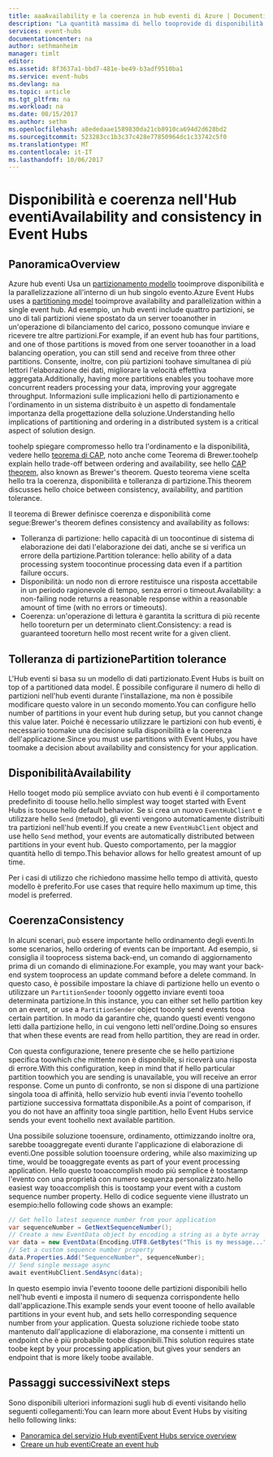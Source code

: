 ```yaml
---
title: aaaAvailability e la coerenza in hub eventi di Azure | Documenti Microsoft
description: "La quantità massima di hello tooprovide di disponibilità e la coerenza con gli hub di eventi di Azure partizioni."
services: event-hubs
documentationcenter: na
author: sethmanheim
manager: timlt
editor: 
ms.assetid: 8f3637a1-bbd7-481e-be49-b3adf9510ba1
ms.service: event-hubs
ms.devlang: na
ms.topic: article
ms.tgt_pltfrm: na
ms.workload: na
ms.date: 08/15/2017
ms.author: sethm
ms.openlocfilehash: a8ededaae1589830da21cb8910ca694d2d628bd2
ms.sourcegitcommit: 523283cc1b3c37c428e77850964dc1c33742c5f0
ms.translationtype: MT
ms.contentlocale: it-IT
ms.lasthandoff: 10/06/2017
---
```

# <a name="availability-and-consistency-in-event-hubs"></a><span data-ttu-id="7184a-103">Disponibilità e coerenza nell'Hub eventi</span><span class="sxs-lookup"><span data-stu-id="7184a-103">Availability and consistency in Event Hubs</span></span>

## <a name="overview"></a><span data-ttu-id="7184a-104">Panoramica</span><span class="sxs-lookup"><span data-stu-id="7184a-104">Overview</span></span>
<span data-ttu-id="7184a-105">Azure hub eventi Usa un [partizionamento modello](event-hubs-features.md#partitions) tooimprove disponibilità e la parallelizzazione all'interno di un hub singolo evento.</span><span class="sxs-lookup"><span data-stu-id="7184a-105">Azure Event Hubs uses a [partitioning model](event-hubs-features.md#partitions) tooimprove availability and parallelization within a single event hub.</span></span> <span data-ttu-id="7184a-106">Ad esempio, un hub eventi include quattro partizioni, se uno di tali partizioni viene spostato da un server tooanother in un'operazione di bilanciamento del carico, possono comunque inviare e ricevere tre altre partizioni.</span><span class="sxs-lookup"><span data-stu-id="7184a-106">For example, if an event hub has four partitions, and one of those partitions is moved from one server tooanother in a load balancing operation, you can still send and receive from three other partitions.</span></span> <span data-ttu-id="7184a-107">Consente, inoltre, con più partizioni toohave simultanea di più lettori l'elaborazione dei dati, migliorare la velocità effettiva aggregata.</span><span class="sxs-lookup"><span data-stu-id="7184a-107">Additionally, having more partitions enables you toohave more concurrent readers processing your data, improving your aggregate throughput.</span></span> <span data-ttu-id="7184a-108">Informazioni sulle implicazioni hello di partizionamento e l'ordinamento in un sistema distribuito è un aspetto di fondamentale importanza della progettazione della soluzione.</span><span class="sxs-lookup"><span data-stu-id="7184a-108">Understanding hello implications of partitioning and ordering in a distributed system is a critical aspect of solution design.</span></span>

<span data-ttu-id="7184a-109">toohelp spiegare compromesso hello tra l'ordinamento e la disponibilità, vedere hello [teorema di CAP](https://en.wikipedia.org/wiki/CAP_theorem), noto anche come Teorema di Brewer.</span><span class="sxs-lookup"><span data-stu-id="7184a-109">toohelp explain hello trade-off between ordering and availability, see hello [CAP theorem](https://en.wikipedia.org/wiki/CAP_theorem), also known as Brewer's theorem.</span></span> <span data-ttu-id="7184a-110">Questo teorema viene scelta hello tra la coerenza, disponibilità e tolleranza di partizione.</span><span class="sxs-lookup"><span data-stu-id="7184a-110">This theorem discusses hello choice between consistency, availability, and partition tolerance.</span></span>

<span data-ttu-id="7184a-111">Il teorema di Brewer definisce coerenza e disponibilità come segue:</span><span class="sxs-lookup"><span data-stu-id="7184a-111">Brewer's theorem defines consistency and availability as follows:</span></span>
* <span data-ttu-id="7184a-112">Tolleranza di partizione: hello capacità di un toocontinue di sistema di elaborazione dei dati l'elaborazione dei dati, anche se si verifica un errore della partizione.</span><span class="sxs-lookup"><span data-stu-id="7184a-112">Partition tolerance: hello ability of a data processing system toocontinue processing data even if a partition failure occurs.</span></span>
* <span data-ttu-id="7184a-113">Disponibilità: un nodo non di errore restituisce una risposta accettabile in un periodo ragionevole di tempo, senza errori o timeout.</span><span class="sxs-lookup"><span data-stu-id="7184a-113">Availability: a non-failing node returns a reasonable response within a reasonable amount of time (with no errors or timeouts).</span></span>
* <span data-ttu-id="7184a-114">Coerenza: un'operazione di lettura è garantita la scrittura di più recente hello tooreturn per un determinato client.</span><span class="sxs-lookup"><span data-stu-id="7184a-114">Consistency: a read is guaranteed tooreturn hello most recent write for a given client.</span></span>

## <a name="partition-tolerance"></a><span data-ttu-id="7184a-115">Tolleranza di partizione</span><span class="sxs-lookup"><span data-stu-id="7184a-115">Partition tolerance</span></span>
<span data-ttu-id="7184a-116">L'Hub eventi si basa su un modello di dati partizionato.</span><span class="sxs-lookup"><span data-stu-id="7184a-116">Event Hubs is built on top of a partitioned data model.</span></span> <span data-ttu-id="7184a-117">È possibile configurare il numero di hello di partizioni nell'hub eventi durante l'installazione, ma non è possibile modificare questo valore in un secondo momento.</span><span class="sxs-lookup"><span data-stu-id="7184a-117">You can configure hello number of partitions in your event hub during setup, but you cannot change this value later.</span></span> <span data-ttu-id="7184a-118">Poiché è necessario utilizzare le partizioni con hub eventi, è necessario toomake una decisione sulla disponibilità e la coerenza dell'applicazione.</span><span class="sxs-lookup"><span data-stu-id="7184a-118">Since you must use partitions with Event Hubs, you have toomake a decision about availability and consistency for your application.</span></span>

## <a name="availability"></a><span data-ttu-id="7184a-119">Disponibilità</span><span class="sxs-lookup"><span data-stu-id="7184a-119">Availability</span></span>
<span data-ttu-id="7184a-120">Hello tooget modo più semplice avviato con hub eventi è il comportamento predefinito di toouse hello.</span><span class="sxs-lookup"><span data-stu-id="7184a-120">hello simplest way tooget started with Event Hubs is toouse hello default behavior.</span></span> <span data-ttu-id="7184a-121">Se si crea un nuovo `EventHubClient` e utilizzare hello `Send` (metodo), gli eventi vengono automaticamente distribuiti tra partizioni nell'hub eventi.</span><span class="sxs-lookup"><span data-stu-id="7184a-121">If you create a new `EventHubClient` object and use hello `Send` method, your events are automatically distributed between partitions in your event hub.</span></span> <span data-ttu-id="7184a-122">Questo comportamento, per la maggior quantità hello di tempo.</span><span class="sxs-lookup"><span data-stu-id="7184a-122">This behavior allows for hello greatest amount of up time.</span></span>

<span data-ttu-id="7184a-123">Per i casi di utilizzo che richiedono massime hello tempo di attività, questo modello è preferito.</span><span class="sxs-lookup"><span data-stu-id="7184a-123">For use cases that require hello maximum up time, this model is preferred.</span></span>

## <a name="consistency"></a><span data-ttu-id="7184a-124">Coerenza</span><span class="sxs-lookup"><span data-stu-id="7184a-124">Consistency</span></span>
<span data-ttu-id="7184a-125">In alcuni scenari, può essere importante hello ordinamento degli eventi.</span><span class="sxs-lookup"><span data-stu-id="7184a-125">In some scenarios, hello ordering of events can be important.</span></span> <span data-ttu-id="7184a-126">Ad esempio, si consiglia il tooprocess sistema back-end, un comando di aggiornamento prima di un comando di eliminazione.</span><span class="sxs-lookup"><span data-stu-id="7184a-126">For example, you may want your back-end system tooprocess an update command before a delete command.</span></span> <span data-ttu-id="7184a-127">In questo caso, è possibile impostare la chiave di partizione hello un evento o utilizzare un `PartitionSender` tooonly oggetto inviare eventi tooa determinata partizione.</span><span class="sxs-lookup"><span data-stu-id="7184a-127">In this instance, you can either set hello partition key on an event, or use a `PartitionSender` object tooonly send events tooa certain partition.</span></span> <span data-ttu-id="7184a-128">In modo da garantire che, quando questi eventi vengono letti dalla partizione hello, in cui vengono letti nell'ordine.</span><span class="sxs-lookup"><span data-stu-id="7184a-128">Doing so ensures that when these events are read from hello partition, they are read in order.</span></span>

<span data-ttu-id="7184a-129">Con questa configurazione, tenere presente che se hello partizione specifica toowhich che mittente non è disponibile, si riceverà una risposta di errore.</span><span class="sxs-lookup"><span data-stu-id="7184a-129">With this configuration, keep in mind that if hello particular partition toowhich you are sending is unavailable, you will receive an error response.</span></span> <span data-ttu-id="7184a-130">Come un punto di confronto, se non si dispone di una partizione singola tooa di affinità, hello servizio hub eventi invia l'evento toohello partizione successiva formattata disponibile.</span><span class="sxs-lookup"><span data-stu-id="7184a-130">As a point of comparison, if you do not have an affinity tooa single partition, hello Event Hubs service sends your event toohello next available partition.</span></span>

<span data-ttu-id="7184a-131">Una possibile soluzione tooensure, ordinamento, ottimizzando inoltre ora, sarebbe tooaggregate eventi durante l'applicazione di elaborazione di eventi.</span><span class="sxs-lookup"><span data-stu-id="7184a-131">One possible solution tooensure ordering, while also maximizing up time, would be tooaggregate events as part of your event processing application.</span></span> <span data-ttu-id="7184a-132">Hello questo tooaccomplish modo più semplice è toostamp l'evento con una proprietà con numero sequenza personalizzato.</span><span class="sxs-lookup"><span data-stu-id="7184a-132">hello easiest way tooaccomplish this is toostamp your event with a custom sequence number property.</span></span> <span data-ttu-id="7184a-133">Hello di codice seguente viene illustrato un esempio:</span><span class="sxs-lookup"><span data-stu-id="7184a-133">hello following code shows an example:</span></span>

```csharp
// Get hello latest sequence number from your application
var sequenceNumber = GetNextSequenceNumber();
// Create a new EventData object by encoding a string as a byte array
var data = new EventData(Encoding.UTF8.GetBytes("This is my message..."));
// Set a custom sequence number property
data.Properties.Add("SequenceNumber", sequenceNumber);
// Send single message async
await eventHubClient.SendAsync(data);
```

<span data-ttu-id="7184a-134">In questo esempio invia l'evento tooone delle partizioni disponibili hello nell'hub eventi e imposta il numero di sequenza corrispondente hello dall'applicazione.</span><span class="sxs-lookup"><span data-stu-id="7184a-134">This example sends your event tooone of hello available partitions in your event hub, and sets hello corresponding sequence number from your application.</span></span> <span data-ttu-id="7184a-135">Questa soluzione richiede toobe stato mantenuto dall'applicazione di elaborazione, ma consente i mittenti un endpoint che è più probabile toobe disponibili.</span><span class="sxs-lookup"><span data-stu-id="7184a-135">This solution requires state toobe kept by your processing application, but gives your senders an endpoint that is more likely toobe available.</span></span>

## <a name="next-steps"></a><span data-ttu-id="7184a-136">Passaggi successivi</span><span class="sxs-lookup"><span data-stu-id="7184a-136">Next steps</span></span>
<span data-ttu-id="7184a-137">Sono disponibili ulteriori informazioni sugli hub di eventi visitando hello seguenti collegamenti:</span><span class="sxs-lookup"><span data-stu-id="7184a-137">You can learn more about Event Hubs by visiting hello following links:</span></span>

* [<span data-ttu-id="7184a-138">Panoramica del servizio Hub eventi</span><span class="sxs-lookup"><span data-stu-id="7184a-138">Event Hubs service overview</span></span>](event-hubs-what-is-event-hubs.md)
* [<span data-ttu-id="7184a-139">Creare un hub eventi</span><span class="sxs-lookup"><span data-stu-id="7184a-139">Create an event hub</span></span>](event-hubs-create.md)
